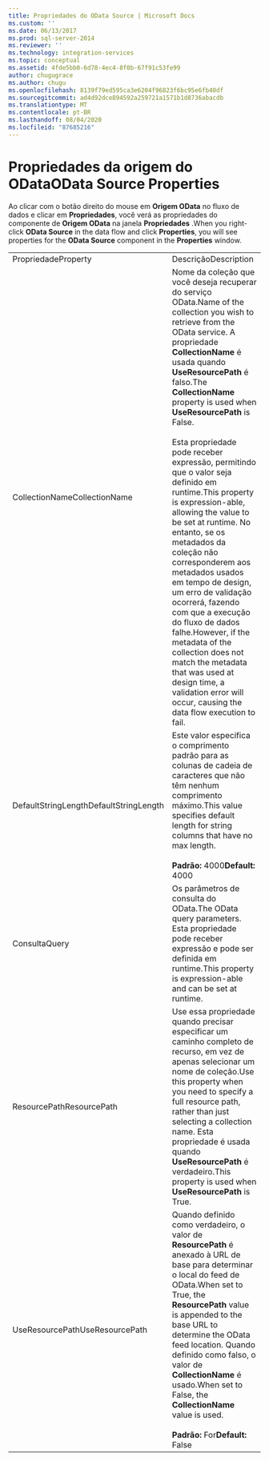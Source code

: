 ```yaml
---
title: Propriedades do OData Source | Microsoft Docs
ms.custom: ''
ms.date: 06/13/2017
ms.prod: sql-server-2014
ms.reviewer: ''
ms.technology: integration-services
ms.topic: conceptual
ms.assetid: 4fde5bb0-6d78-4ec4-8f0b-67f91c53fe99
author: chugugrace
ms.author: chugu
ms.openlocfilehash: 8139f79ed595ca3e6204f96823f6bc95e6fb40df
ms.sourcegitcommit: ad4d92dce894592a259721a1571b1d8736abacdb
ms.translationtype: MT
ms.contentlocale: pt-BR
ms.lasthandoff: 08/04/2020
ms.locfileid: "87685216"
---
```

# <a name="odata-source-properties"></a><span data-ttu-id="1eecc-102">Propriedades da origem do OData</span><span class="sxs-lookup"><span data-stu-id="1eecc-102">OData Source Properties</span></span>
  <span data-ttu-id="1eecc-103">Ao clicar com o botão direito do mouse em **Origem OData** no fluxo de dados e clicar em **Propriedades**, você verá as propriedades do componente de **Origem OData** na janela **Propriedades** .</span><span class="sxs-lookup"><span data-stu-id="1eecc-103">When you right-click **OData Source** in the data flow and click **Properties**, you will see properties for the **OData Source** component in the **Properties** window.</span></span>  
  
|||  
|-|-|  
|<span data-ttu-id="1eecc-104">Propriedade</span><span class="sxs-lookup"><span data-stu-id="1eecc-104">Property</span></span>|<span data-ttu-id="1eecc-105">Descrição</span><span class="sxs-lookup"><span data-stu-id="1eecc-105">Description</span></span>|  
|<span data-ttu-id="1eecc-106">CollectionName</span><span class="sxs-lookup"><span data-stu-id="1eecc-106">CollectionName</span></span>|<span data-ttu-id="1eecc-107">Nome da coleção que você deseja recuperar do serviço OData.</span><span class="sxs-lookup"><span data-stu-id="1eecc-107">Name of the collection you wish to retrieve from the OData service.</span></span> <span data-ttu-id="1eecc-108">A propriedade **CollectionName** é usada quando **UseResourcePath** é falso.</span><span class="sxs-lookup"><span data-stu-id="1eecc-108">The **CollectionName** property is used when **UseResourcePath** is False.</span></span><br /><br /> <span data-ttu-id="1eecc-109">Esta propriedade pode receber expressão, permitindo que o valor seja definido em runtime.</span><span class="sxs-lookup"><span data-stu-id="1eecc-109">This property is expression-able, allowing the value to be set at runtime.</span></span> <span data-ttu-id="1eecc-110">No entanto, se os metadados da coleção não corresponderem aos metadados usados em tempo de design, um erro de validação ocorrerá, fazendo com que a execução do fluxo de dados falhe.</span><span class="sxs-lookup"><span data-stu-id="1eecc-110">However, if the metadata of the collection does not match the metadata that was used at design time, a validation error will occur, causing the data flow execution to fail.</span></span>|  
|<span data-ttu-id="1eecc-111">DefaultStringLength</span><span class="sxs-lookup"><span data-stu-id="1eecc-111">DefaultStringLength</span></span>|<span data-ttu-id="1eecc-112">Este valor especifica o comprimento padrão para as colunas de cadeia de caracteres que não têm nenhum comprimento máximo.</span><span class="sxs-lookup"><span data-stu-id="1eecc-112">This value specifies default length for string columns that have no max length.</span></span><br /><br /> <span data-ttu-id="1eecc-113">**Padrão:** 4000</span><span class="sxs-lookup"><span data-stu-id="1eecc-113">**Default:** 4000</span></span>|  
|<span data-ttu-id="1eecc-114">Consulta</span><span class="sxs-lookup"><span data-stu-id="1eecc-114">Query</span></span>|<span data-ttu-id="1eecc-115">Os parâmetros de consulta do OData.</span><span class="sxs-lookup"><span data-stu-id="1eecc-115">The OData query parameters.</span></span> <span data-ttu-id="1eecc-116">Esta propriedade pode receber expressão e pode ser definida em runtime.</span><span class="sxs-lookup"><span data-stu-id="1eecc-116">This property is expression-able and can be set at runtime.</span></span>|  
|<span data-ttu-id="1eecc-117">ResourcePath</span><span class="sxs-lookup"><span data-stu-id="1eecc-117">ResourcePath</span></span>|<span data-ttu-id="1eecc-118">Use essa propriedade quando precisar especificar um caminho completo de recurso, em vez de apenas selecionar um nome de coleção.</span><span class="sxs-lookup"><span data-stu-id="1eecc-118">Use this property when you need to specify a full resource path, rather than just selecting a collection name.</span></span> <span data-ttu-id="1eecc-119">Esta propriedade é usada quando **UseResourcePath** é verdadeiro.</span><span class="sxs-lookup"><span data-stu-id="1eecc-119">This property is used when **UseResourcePath** is True.</span></span>|  
|<span data-ttu-id="1eecc-120">UseResourcePath</span><span class="sxs-lookup"><span data-stu-id="1eecc-120">UseResourcePath</span></span>|<span data-ttu-id="1eecc-121">Quando definido como verdadeiro, o valor de **ResourcePath** é anexado à URL de base para determinar o local do feed de OData.</span><span class="sxs-lookup"><span data-stu-id="1eecc-121">When set to True, the **ResourcePath** value is appended to the base URL to determine the OData feed location.</span></span> <span data-ttu-id="1eecc-122">Quando definido como falso, o valor de **CollectionName** é usado.</span><span class="sxs-lookup"><span data-stu-id="1eecc-122">When set to False, the **CollectionName** value is used.</span></span><br /><br /> <span data-ttu-id="1eecc-123">**Padrão:** For</span><span class="sxs-lookup"><span data-stu-id="1eecc-123">**Default:** False</span></span>|  
  
  
